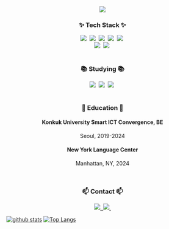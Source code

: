 <div align="center">
  <img src="https://capsule-render.vercel.app/api?type=waving&color=auto&height=300&section=header&text=Minah's%20GitHub&fontSize=90" />
</div>

<h3 align="center">✨ Tech Stack ✨</h3>
<div align="center">
  <img src="https://img.shields.io/badge/react-20232a.svg?style=for-the-badge&logo=react&logoColor=61DAFB" />&nbsp
  <img src="https://img.shields.io/badge/javascript-F7DF1E.svg?style=for-the-badge&logo=javascript&logoColor=20232a" />&nbsp
  <img src="https://img.shields.io/badge/html5-E34F26.svg?style=for-the-badge&logo=html5&logoColor=white" />&nbsp
  <img src="https://img.shields.io/badge/css3-1572B6.svg?style=for-the-badge&logo=css3&logoColor=white" />&nbsp
  <img src="https://img.shields.io/badge/tailwindcss-1daabb.svg?style=for-the-badge&logo=tailwind-css&logoColor=white" />&nbsp
</div>

<div align="center">
  <img src="https://img.shields.io/badge/iOS-0000FF.svg?style=for-the-badge&logo=iOS&logoColor=white" />&nbsp
  <img src="https://img.shields.io/badge/Swift-E34F26.svg?style=for-the-badge&logo=Swift&logoColor=white" />&nbsp
</div>

<br>

<h3 align="center">📚 Studying 📚</h3>
<div align="center">
  <img src="https://img.shields.io/badge/typescript-007ACC.svg?style=for-the-badge&logo=typescript&logoColor=white" />&nbsp
  <img src="https://img.shields.io/badge/React%20Query-FF4154?style=for-the-badge&logo=react%20query&logoColor=white" />&nbsp
  <img src="https://img.shields.io/badge/next.js-8ED500?style=for-the-badge&logo=next.js&logoColor=white" />&nbsp
</div>

<br>

<h3 align="center">📝 Education 📝</h3>
<div align="center">
  <h4>Konkuk University Smart ICT Convergence, BE</h4> <p>Seoul, 2019-2024</p>
  <h4>New York Language Center</h4> <p>Manhattan, NY, 2024 </p>
</div>

<br>

<h3 align="center">📫 Contact 📫</h3>
<div align="center">
  <a href="https://bookcord.tistory.com/">
    <img src="https://img.shields.io/badge/tistory-FE642E?style=for-the-badge&logo=tistory&logoColor=white" />&nbsp
  </a>
  <a href="mailto:leemina0815@gmail.com">
    <img
      src="https://img.shields.io/badge/leemina0815@gmail.com-D14836?style=for-the-badge&logo=gmail&logoColor=white"/>&nbsp
  </a>
</div>

[![github stats](https://github-readme-stats.vercel.app/api?username=mal0070&show_icons=true&hide_border=true)](https://github.com/mal0070)
[![Top Langs](https://github-readme-stats.vercel.app/api/top-langs/?username=mal0070&layout=compact)](https://github.com/mal0070)


